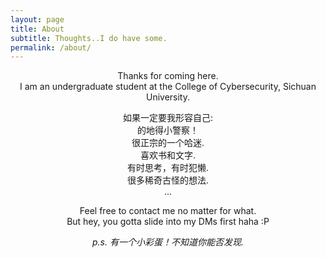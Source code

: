 ```yaml
---
layout: page
title: About
subtitle: Thoughts..I do have some.
permalink: /about/
---
```


<div align="center">
  
Thanks for coming here.  
I am an undergraduate student at the College of Cybersecurity, Sichuan University.

如果一定要我形容自己:  
的地得小警察！  
很正宗的一个哈迷.  
喜欢书和文字.  
有时思考，有时犯懒.  
很多稀奇古怪的想法.  
...

Feel free to contact me no matter for what.  
But hey, you gotta slide into my DMs first haha :P  

<span style="font-style: italic;">p.s. 有一个小彩蛋！不知道你能否发现.</span>

</div>




